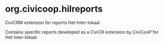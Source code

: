 org.civicoop.hilreports
=======================

CiviCRM extension for reports Het Inter-lokaal

Contains specific reports developed as a CiviCR extension by CiviCooP for Het Inter-lokaal
